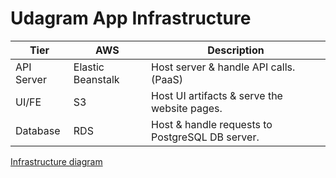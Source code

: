 # Udagram App Infrastructure

| Tier       | AWS               | Description                                     |
| ---------- | ----------------- | ----------------------------------------------- |
| API Server | Elastic Beanstalk | Host server & handle API calls. (PaaS)          |
| UI/FE      | S3                | Host UI artifacts & serve the website pages.    |
| Database   | RDS               | Host & handle requests to PostgreSQL DB server. |

[Infrastructure diagram](docs/diagrams/architecture.png)
